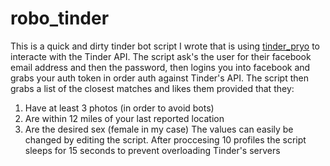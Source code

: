 # robo_tinder

This is a quick and dirty tinder bot script I wrote that is using [tinder_pryo](https://github.com/nneal/tinder_pyro) to interacte with the Tinder API.
The script ask's the user for their facebook email address and then the password, then logins you into facebook
and grabs your auth token in order auth against Tinder's API. The script then grabs a list of the closest matches and likes them provided
that they:
  1. Have at least 3 photos (in order to avoid bots)
  2. Are within 12 miles of your last reported location
  3. Are the desired sex (female in my case)
The values can easily be changed by editing the script. After proccesing 10 profiles the script sleeps for 15 seconds to prevent overloading Tinder's servers


